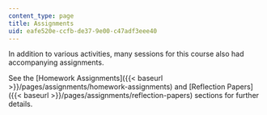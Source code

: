 ```yaml
---
content_type: page
title: Assignments
uid: eafe520e-ccfb-de37-9e00-c47adf3eee40
---
```


In addition to various activities, many sessions for this course also had accompanying assignments.

See the [Homework Assignments]({{< baseurl >}}/pages/assignments/homework-assignments) and [Reflection Papers]({{< baseurl >}}/pages/assignments/reflection-papers) sections for further details.